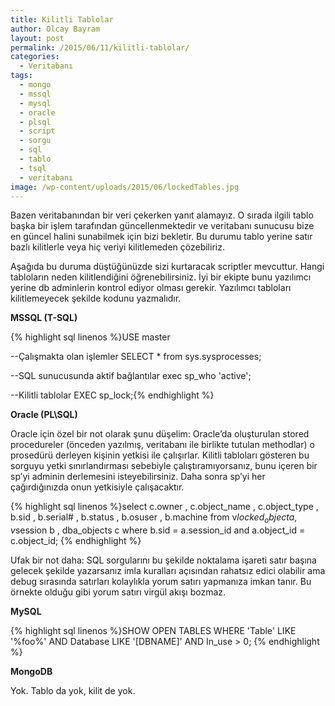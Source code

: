 ```yaml
---
title: Kilitli Tablolar
author: Olcay Bayram
layout: post
permalink: /2015/06/11/kilitli-tablolar/
categories:
  - Veritabanı
tags:
  - mongo
  - mssql
  - mysql
  - oracle
  - plsql
  - script
  - sorgu
  - sql
  - tablo
  - tsql
  - veritabanı
image: /wp-content/uploads/2015/06/lockedTables.jpg
---
```

Bazen veritabanından bir veri çekerken yanıt alamayız. O sırada ilgili tablo başka bir işlem tarafından güncellenmektedir ve veritabanı sunucusu bize en güncel halini sunabilmek için bizi bekletir. Bu durumu tablo yerine satır bazlı kilitlerle veya hiç veriyi kilitlemeden çözebiliriz.

Aşağıda bu duruma düştüğünüzde sizi kurtaracak scriptler mevcuttur. Hangi tabloların neden kilitlendiğini öğrenebilirsiniz. İyi bir ekipte bunu yazılımcı yerine db adminlerin kontrol ediyor olması gerekir. Yazılımcı tabloları kilitlemeyecek şekilde kodunu yazmalıdır.

<!--more-->

**MSSQL (T-SQL)**

{% highlight sql linenos %}USE master

--Çalışmakta olan işlemler
SELECT * from sys.sysprocesses;

--SQL sunucusunda aktif bağlantılar
exec sp_who 'active';

--Kilitli tablolar
EXEC sp_lock;{% endhighlight %}

**Oracle (PL\SQL)**

Oracle için özel bir not olarak şunu düşelim: Oracle&#8217;da oluşturulan stored procedureler (önceden yazılmış, veritabanı ile birlikte tutulan methodlar) o prosedürü derleyen kişinin yetkisi ile çalışırlar. Kilitli tabloları gösteren bu sorguyu yetki sınırlandırması sebebiyle çalıştıramıyorsanız, bunu içeren bir sp&#8217;yi adminin derlemesini isteyebilirsiniz. Daha sonra sp&#8217;yi her çağırdığınızda onun yetkisiyle çalışacaktır.

{% highlight sql linenos %}select c.owner
, c.object_name
, c.object_type
, b.sid
, b.serial#
, b.status
, b.osuser
, b.machine
from v$locked_object a
, v$session b
, dba_objects c
where b.sid = a.session_id
  and a.object_id = c.object_id;
{% endhighlight %}

Ufak bir not daha: SQL sorgularını bu şekilde noktalama işareti satır başına gelecek şekilde yazarsanız imla kuralları açısından rahatsız edici olabilir ama debug sırasında satırları kolaylıkla yorum satırı yapmanıza imkan tanır. Bu örnekte olduğu gibi yorum satırı virgül akışı bozmaz.

**MySQL**

{% highlight sql linenos %}SHOW OPEN TABLES
WHERE 'Table' LIKE '%foo%'
    AND Database LIKE '[DBNAME]'
    AND In_use &gt; 0;
{% endhighlight %}

**MongoDB**

Yok. Tablo da yok, kilit de yok.